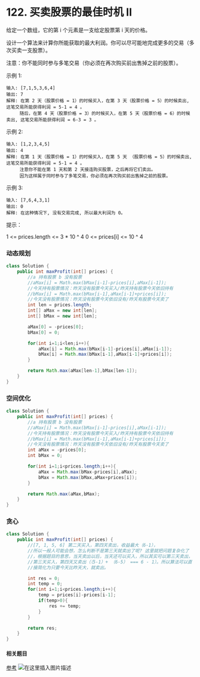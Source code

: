 # 122. 买卖股票的最佳时机 II

给定一个数组，它的第 i 个元素是一支给定股票第 i 天的价格。

设计一个算法来计算你所能获取的最大利润。你可以尽可能地完成更多的交易（多次买卖一支股票）。

注意：你不能同时参与多笔交易（你必须在再次购买前出售掉之前的股票）。

 

示例 1:

	输入: [7,1,5,3,6,4]
	输出: 7
	解释: 在第 2 天（股票价格 = 1）的时候买入，在第 3 天（股票价格 = 5）的时候卖出, 这笔交易所能获得利润 = 5-1 = 4 。
	     随后，在第 4 天（股票价格 = 3）的时候买入，在第 5 天（股票价格 = 6）的时候卖出, 这笔交易所能获得利润 = 6-3 = 3 。
示例 2:

	输入: [1,2,3,4,5]
	输出: 4
	解释: 在第 1 天（股票价格 = 1）的时候买入，在第 5 天 （股票价格 = 5）的时候卖出, 这笔交易所能获得利润 = 5-1 = 4 。
	     注意你不能在第 1 天和第 2 天接连购买股票，之后再将它们卖出。
	     因为这样属于同时参与了多笔交易，你必须在再次购买前出售掉之前的股票。
示例 3:

	输入: [7,6,4,3,1]
	输出: 0
	解释: 在这种情况下, 没有交易完成, 所以最大利润为 0。
 

提示：

1 <= prices.length <= 3 * 10 ^ 4
0 <= prices[i] <= 10 ^ 4

### 动态规划
```java
class Solution {
    public int maxProfit(int[] prices) {
        //a 持有股票 b 没有股票
        //aMax[i] = Math.max(bMax[i-1]-prices[i],aMax[i-1]);
        //今天持有股票情况：昨天没有股票今天买入/昨天持有股票今天依旧持有
        //bMax[i] = Math.max(bMax[i-1],aMax[i-1]+prices[i]);
        //今天没有股票情况：昨天没有股票今天依旧没有/昨天有股票今天卖了
        int len = prices.length;
        int[] aMax = new int[len];
        int[] bMax = new int[len];

        aMax[0] = -prices[0];
        bMax[0] = 0;

        for(int i=1;i<len;i++){
            aMax[i] = Math.max(bMax[i-1]-prices[i],aMax[i-1]);
            bMax[i] = Math.max(bMax[i-1],aMax[i-1]+prices[i]);
        }

        return Math.max(aMax[len-1],bMax[len-1]);
    }
}
```

### 空间优化

```java
class Solution {
    public int maxProfit(int[] prices) {
        //a 持有股票 b 没有股票
        //aMax[i] = Math.max(bMax[i-1]-prices[i],aMax[i-1]);
        //今天持有股票情况：昨天没有股票今天买入/昨天持有股票今天依旧持有
        //bMax[i] = Math.max(bMax[i-1],aMax[i-1]+prices[i]);
        //今天没有股票情况：昨天没有股票今天依旧没有/昨天有股票今天卖了
        int aMax = -prices[0];
        int bMax = 0;

        for(int i=1;i<prices.length;i++){
            aMax = Math.max(bMax-prices[i],aMax);
            bMax = Math.max(bMax,aMax+prices[i]);
        }

        return Math.max(aMax,bMax);
    }
}
```
### 贪心

```java
class Solution {
    public int maxProfit(int[] prices) {
        //[7, 1, 5, 6] 第二天买入，第四天卖出，收益最大（6-1），
        //所以一般人可能会想，怎么判断不是第三天就卖出了呢? 这里就把问题复杂化了
        //，根据题目的意思，当天卖出以后，当天还可以买入，所以其实可以第三天卖出，
        //第三天买入，第四天又卖出（（5-1）+ （6-5） === 6 - 1）。所以算法可以直
        //接简化为只要今天比昨天大，就卖出。

        int res = 0;
        int temp = 0;
        for(int i=1;i<prices.length;i++){
            temp = prices[i]-prices[i-1];
            if(temp>0){
                res += temp;
            }
        }

        return res;
    }
}
```



#### 相关题目
[参考](https://leetcode-cn.com/problems/best-time-to-buy-and-sell-stock-ii/solution/tan-xin-suan-fa-by-liweiwei1419-2/)
![在这里插入图片描述](https://img-blog.csdnimg.cn/20201217235510973.png?x-oss-process=image/watermark,type_ZmFuZ3poZW5naGVpdGk,shadow_10,text_aHR0cHM6Ly9ibG9nLmNzZG4ubmV0L3plcm9fa28=,size_16,color_FFFFFF,t_70)

